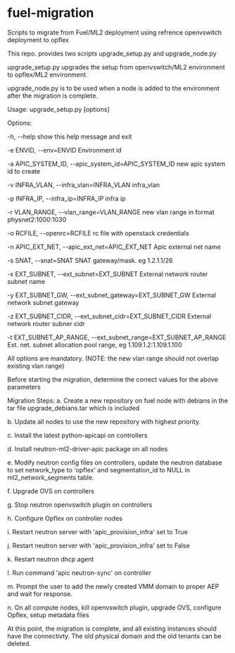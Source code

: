 # fuel-migration
Scripts to migrate from Fuel/ML2 deployment using refrence openvswitch deployment to opflex

This repo. provides two scripts upgrade_setup.py and upgrade_node.py

upgrade_setup.py upgrades the setup from openvswitch/ML2 environment to opflex/ML2 environment.

upgrade_node.py is to be used when a node is added to the environment after the migration is complete.

Usage: upgrade_setup.py [options]

Options:

  -h, --help             show this help message and exit

  -e ENVID, --env=ENVID  Environment id
  
  -a APIC_SYSTEM_ID, --apic_system_id=APIC_SYSTEM_ID new apic system id to create
  
  -v INFRA_VLAN, --infra_vlan=INFRA_VLAN infra_vlan
  
  -p INFRA_IP, --infra_ip=INFRA_IP infra ip
  
  -r VLAN_RANGE, --vlan_range=VLAN_RANGE new vlan range in format physnet2:1000:1030
  
  -o RCFILE, --openrc=RCFILE rc file with openstack credentials
  
  -n APIC_EXT_NET, --apic_ext_net=APIC_EXT_NET Apic external net name
  
  -s SNAT, --snat=SNAT  SNAT gateway/mask. eg 1.2.1.1/26
  
  -x EXT_SUBNET, --ext_subnet=EXT_SUBNET External network router subnet name
  
  -y EXT_SUBNET_GW, --ext_subnet_gateway=EXT_SUBNET_GW External network subnet gateway
  
  -z EXT_SUBNET_CIDR, --ext_subnet_cidr=EXT_SUBNET_CIDR External network router subner cidr
  
  -t EXT_SUBNET_AP_RANGE, --ext_subnet_range=EXT_SUBNET_AP_RANGE Ext. net. subnet allocation pool range, eg 1.109.1.2:1.109.1.100

All options are mandatory. (NOTE: the new vlan range should not overlap existing vlan range)

Before starting the migration, determine the correct values for the above parameters

Migration Steps:
a. Create a new repository on fuel node with debians in the tar file upgrade_debians.tar which is included

b. Update all nodes to use the new repository with highest priority.

c. Install the latest python-apicapi on controllers

d. Install neutron-ml2-driver-apic package on all nodes

e. Modify neutron config files on controllers, update the neutron database to set network_type
   to 'opflex' and segmentation_id to NULL in ml2_network_segments table.

f. Upgrade OVS on controllers

g. Stop neutron openvswitch plugin on controllers

h. Configure Opflex on controller nodes

i. Restart neutron server with 'apic_provision_infra' set to True

j. Restart neutron server with 'apic_provision_infra' set to False

k. Restart neutron dhcp agent

l. Run command 'apic neutron-sync' on controller

m. Prompt the user to add the newly created VMM domain to proper AEP and wait for response.

n. On all compute nodes, kill openvswitch plugin, upgrade OVS, configure Opflex, setup metadata files

At this point, the migration is complete, and all existing instances should have the connectivty.
The old physical domain and the old tenants can be deleted.
